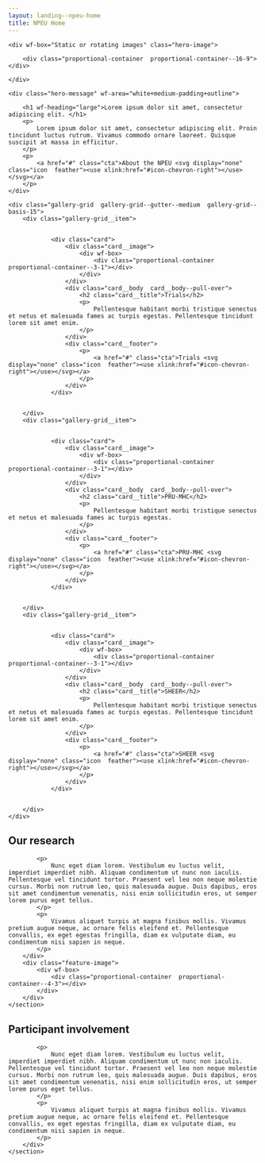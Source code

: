 ```yaml
---
layout: landing--npeu-home
title: NPEU Home
---
```

<div class="hero">

    <div wf-box="Static or rotating images" class="hero-image">

        <div class="proportional-container  proportional-container--16-9"></div>

    </div>

    <div class="hero-message" wf-area="white+medium-padding+outline">
    
        <h1 wf-heading="large">Lorem ipsum dolor sit amet, consectetur adipiscing elit. </h1>
        <p>
            Lorem ipsum dolor sit amet, consectetur adipiscing elit. Proin tincidunt luctus rutrum. Vivamus commodo ornare laoreet. Quisque suscipit at massa in efficitur.
        </p>
        <p>
            <a href="#" class="cta">About the NPEU <svg display="none" class="icon  feather"><use xlink:href="#icon-chevron-right"></use></svg></a>
        </p>
    </div>

</div>

<div wf-area="white+outline">
    
    <div class="gallery-grid  gallery-grid--gutter--medium  gallery-grid--basis-15">
        <div class="gallery-grid__item">
        

                <div class="card">
                    <div class="card__image">
                        <div wf-box>
                            <div class="proportional-container  proportional-container--3-1"></div>
                        </div>
                    </div>
                    <div class="card__body  card__body--pull-over">
                        <h2 class="card__title">Trials</h2>
                        <p>
                            Pellentesque habitant morbi tristique senectus et netus et malesuada fames ac turpis egestas. Pellentesque tincidunt lorem sit amet enim.
                        </p> 
                    </div>
                    <div class="card__footer">
                        <p>
                            <a href="#" class="cta">Trials <svg display="none" class="icon  feather"><use xlink:href="#icon-chevron-right"></use></svg></a>
                        </p>
                    </div>
                </div>

            
        </div>
        <div class="gallery-grid__item">
        

                <div class="card">
                    <div class="card__image">
                        <div wf-box>
                            <div class="proportional-container  proportional-container--3-1"></div>
                        </div>
                    </div>
                    <div class="card__body  card__body--pull-over">
                        <h2 class="card__title">PRU-MHC</h2>
                        <p>
                            Pellentesque habitant morbi tristique senectus et netus et malesuada fames ac turpis egestas.
                        </p>                       
                    </div>
                    <div class="card__footer">
                        <p>
                            <a href="#" class="cta">PRU-MHC <svg display="none" class="icon  feather"><use xlink:href="#icon-chevron-right"></use></svg></a>
                        </p>
                    </div>
                </div>

            
        </div>
        <div class="gallery-grid__item">


                <div class="card">
                    <div class="card__image">
                        <div wf-box>
                            <div class="proportional-container  proportional-container--3-1"></div>
                        </div>
                    </div>
                    <div class="card__body  card__body--pull-over">
                        <h2 class="card__title">SHEER</h2>
                        <p>
                            Pellentesque habitant morbi tristique senectus et netus et malesuada fames ac turpis egestas. Pellentesque tincidunt lorem sit amet enim.
                        </p>
                    </div>
                    <div class="card__footer">
                        <p>
                            <a href="#" class="cta">SHEER <svg display="none" class="icon  feather"><use xlink:href="#icon-chevron-right"></use></svg></a>
                        </p>
                    </div>
                </div>

    
        </div>
    </div>
</div>
<div wf-area="light+medium-padding+outline">
    <section class="scl--n-up  scl--2-up">
        <div class="text-content">
            <h2>
                Our research
            </h2>

            <p>
                Nunc eget diam lorem. Vestibulum eu luctus velit, imperdiet imperdiet nibh. Aliquam condimentum ut nunc non iaculis. Pellentesque vel tincidunt tortor. Praesent vel leo non neque molestie cursus. Morbi non rutrum leo, quis malesuada augue. Duis dapibus, eros sit amet condimentum venenatis, nisi enim sollicitudin eros, ut semper lorem purus eget tellus.
            </p>
            <p>
                Vivamus aliquet turpis at magna finibus mollis. Vivamus pretium augue neque, ac ornare felis eleifend et. Pellentesque convallis, ex eget egestas fringilla, diam ex vulputate diam, eu condimentum nisi sapien in neque.
            </p>
        </div>
        <div class="feature-image">
            <div wf-box>
                <div class="proportional-container  proportional-container--4-3"></div>
            </div>
        </div>
    </section>
</div>
<div wf-area="light+medium-padding+outline">
    <section class="scl--n-up  scl--2-up">
        <div class="feature-image">
            <div wf-box>
                <div class="proportional-container  proportional-container--4-3"></div>
            </div>
        </div>
        <div class="text-content">
            <h2>
                Participant involvement
            </h2>

            <p>
                Nunc eget diam lorem. Vestibulum eu luctus velit, imperdiet imperdiet nibh. Aliquam condimentum ut nunc non iaculis. Pellentesque vel tincidunt tortor. Praesent vel leo non neque molestie cursus. Morbi non rutrum leo, quis malesuada augue. Duis dapibus, eros sit amet condimentum venenatis, nisi enim sollicitudin eros, ut semper lorem purus eget tellus.
            </p>
            <p>
                Vivamus aliquet turpis at magna finibus mollis. Vivamus pretium augue neque, ac ornare felis eleifend et. Pellentesque convallis, ex eget egestas fringilla, diam ex vulputate diam, eu condimentum nisi sapien in neque.
            </p>
        </div>
    </section>
</div>